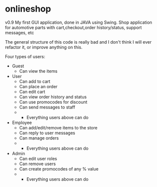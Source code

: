 # onlineshop
v0.9
My first GUI application, done in JAVA using Swing.
Shop application for automotive parts with cart,checkout,order history/status, support messages, etc

The general structure of this code is really bad and I don't think I will ever refactor it, or improve anything on this.

Four types of users:
- Guest
  - Can view the items
- User
  - Can add to cart
  - Can place an order
  - Can edit cart
  - Can view order history and status
  - Can use promocodes for discount
  - Can send messages to staff
  - + Everything users above can do
- Employee
  - Can add/edit/remove items to the store
  - Can reply to user messages
  - Can manage orders
  - + Everything users above can do
- Admin
  - Can edit user roles
  - Can remove users
  - Can create promocodes of any % value
  - + Everything users above can do
